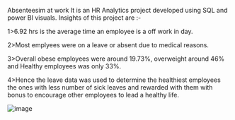 Absenteesim at work
It is an HR Analytics project developed using SQL and power BI visuals.
Insights of this project are :-

1>6.92 hrs is the average time an employee is a off work in day.

2>Most emplyees were on a leave or absent due to medical reasons.

3>Overall obese employees were around 19.73%, overweight around 46% and Healthy employees was only 33%.

4>Hence the leave data was used to determine the healthiest employees the ones with less number of sick leaves
  and rewarded with them with bonus to encourage other employees to lead a healthy life.

  ![image](https://github.com/Rebecca1061/Data-Analysis-Project-6/assets/152878222/cc3cd5bf-c1e3-415c-8c90-c41d1b2d9bbf)
